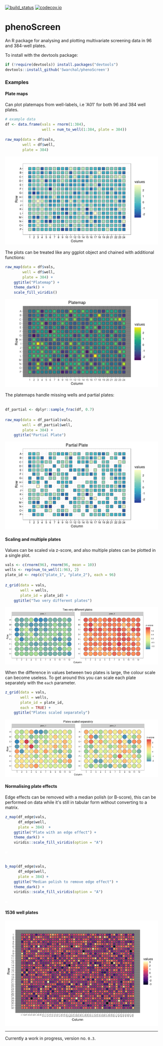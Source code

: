 [![build_status](https://travis-ci.org/Swarchal/phenoScreen.svg?branch=master)](https://travis-ci.org/Swarchal/phenoScreen/)
[![codecov.io](https://codecov.io/github/Swarchal/phenoScreen/coverage.svg?branch=master)](https://codecov.io/github/Swarchal/phenoScreen?branch=master)

# phenoScreen

An R package for analysing and plotting multivariate screening data in 96 and 384-well plates.

To install with the devtools package:

```r
if (!require(devtools)) install.packages("devtools")
devtools::install_github('Swarchal/phenoScreen')
```

### Examples

#### Plate maps

Can plot platemaps from well-labels, i.e 'A01' for both 96 and 384 well plates.

```r
# example data
df <- data.frame(vals = rnorm(1:384),
                 well = num_to_well(1:384, plate = 384))

raw_map(data = df$vals,
	    well = df$well,
	    plate = 384)
```

![example plate](/graphics/example_plate.png)

The plots can be treated like any ggplot object and chained with additional functions:

```r
raw_map(data = df$vals,
	    well = df$well,
	    plate = 384) +
    ggtitle("Platemap") +
    theme_dark() +
    scale_fill_viridis()
```

![example_plate2](/graphics/example_plate_2.png)


The platemaps handle missing wells and partial plates:
```r

df_partial <- dplyr::sample_frac(df, 0.7)

raw_map(data = df_partial$vals,
	    well = df_partial$well,
	    plate = 384) +
    ggtitle("Partial Plate")
```

![partial_plate](/graphics/partial_plate.png)

#### Scaling and multiple plates

Values can be scaled via z-score, and also multiple plates can be plotted in a single plot.

```r
vals <- c(rnorm(96), rnorm(96, mean = 10))
wells <- rep(num_to_well(1:96), 2)
plate_id <- rep(c("plate_1", "plate_2"), each = 96)

z_grid(data = vals,
	   well = wells,
	   plate_id = plate_id) +
    ggtitle("Two very different plates")
```

![different_plates](/graphics/different_plates.png)

When the difference in values between two plates is large, the colour scale can become useless. To get around this you can scale each plate separately with the `each` parameter.

```r
z_grid(data = vals,
	   well = wells,
	   plate_id = plate_id,
	   each = TRUE) +
    ggtitle("Plates scaled separately")
```

![different_each](/graphics/different_each.png)

#### Normalising plate effects

Edge effects can be removed with a median polish (or B-score), this can be performed on data while it's still in tabular form without converting to a matrix.
```r
z_map(df_edge$vals,
	  df_edge$well,
	  plate = 384)  +
    ggtitle("Plate with an edge effect") +
    theme_dark() +
    viridis::scale_fill_viridis(option = "A")
```

![edge_plate](/graphics/z_map.png)

```r

b_map(df_edge$vals,
	  df_edge$well,
	  plate = 384) +
    ggtitle("Median polish to remove edge effect") +
    theme_dark() +
    viridis::scale_fill_viridis(option = "A")
```

![edge_fixed](/graphics/z_map.png)

#### 1536 well plates

![plate_1536](/graphics/plate_1536.png)

------------

Currently a work in progress, version no. `0.3`.
